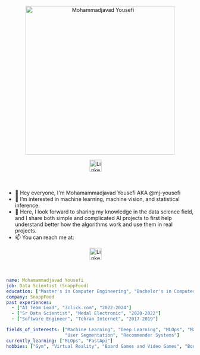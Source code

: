 <p align="center">

  
  <a href="https://github.com/mj-yousefi/mj-yousefi">
    <img  src="https://i.imgur.com/58IKCWu.jpeg" alt="Mohammadjavad Yousefi"  height="400"/></a>
</p>


<!-- Social icons section -->
<p align="center">
  <a href="https://www.linkedin.com/in/mjyousefi/"><img width="32px" alt="LinkedIn" title="LinkedIn" src="https://i.imgur.com/yRpa1dQ.png"/></a>
  &#8287;&#8287;&#8287;&#8287;&#8287;
</p>

 <br/>


- 👋 Hey everyone, I'm Mohamammadjavad Yousefi AKA @mj-yousefi
- 👀 I’m interested in machine learning, machine vision, and statistical inference.
- 💞️  Here, I look forward to sharing my knowledge in the data science field, and I share both simple and complicated AI projects to first help understand better how the algorithms work and use them in real projects.
- 📫 You can reach me at:

<p align="center">
  <a href="https://www.linkedin.com/in/mjyousefi/"><img width="32px" alt="LinkedIn" title="LinkedIn" src="https://i.imgur.com/yRpa1dQ.png"/></a>
  &#8287;&#8287;&#8287;&#8287;&#8287;
</p>


 <br/>



```yaml
name: Mohamammadjavad Yousefi
job: Data Scientist (SnappFood)
education: ["Master's in Computer Engineering", "Bachelor's in Computer Engineering"]
company: SnappFood
past experiences: 
  - ["AI Team Lead", "3click.com", "2022-2024"]
  - ["Sr Data Scientist", "Medal Electronic", "2020-2022"]
  - ["Software Engineer", "Tehran Internet", "2017-2019"]

fields_of_interests: ["Machine Learning", "Deep Learning", "MLOps", "Machine Learning", "Machine Vision", 
                      "User Segmentation", "Recommender Systems"]
currently_learning: ["MLOps", "FastApi"]
hobbies: ["Gym", "Virtual Reality", "Board Games and Video Games", "Books"]
```


